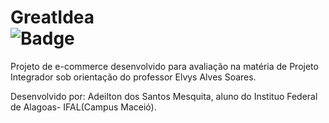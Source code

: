 # GreatIdea <div align="left">![Badge](http://img.shields.io/static/v1?label=STATUS&message=NÃO%20FINALIZADO&color=GREEN&style=for-the-badge)

Projeto de e-commerce desenvolvido para avaliação na matéria de Projeto Integrador sob orientação do professor Elvys Alves Soares.

Desenvolvido por: Adeilton dos Santos Mesquita, aluno do Instituo Federal de Alagoas- IFAL(Campus Maceió).
